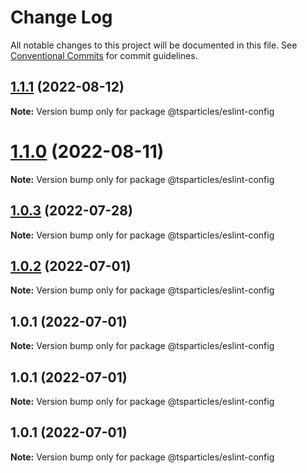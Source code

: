 # Change Log

All notable changes to this project will be documented in this file.
See [Conventional Commits](https://conventionalcommits.org) for commit guidelines.

## [1.1.1](https://github.com/matteobruni/tsparticles/compare/@tsparticles/eslint-config@1.1.0...@tsparticles/eslint-config@1.1.1) (2022-08-12)

**Note:** Version bump only for package @tsparticles/eslint-config





# [1.1.0](https://github.com/matteobruni/tsparticles/compare/@tsparticles/eslint-config@1.0.3...@tsparticles/eslint-config@1.1.0) (2022-08-11)

**Note:** Version bump only for package @tsparticles/eslint-config





## [1.0.3](https://github.com/matteobruni/tsparticles/compare/@tsparticles/eslint-config@1.0.2...@tsparticles/eslint-config@1.0.3) (2022-07-28)

**Note:** Version bump only for package @tsparticles/eslint-config





## [1.0.2](https://github.com/matteobruni/tsparticles/compare/@tsparticles/eslint-config@1.0.1...@tsparticles/eslint-config@1.0.2) (2022-07-01)

**Note:** Version bump only for package @tsparticles/eslint-config





## 1.0.1 (2022-07-01)

**Note:** Version bump only for package @tsparticles/eslint-config





## 1.0.1 (2022-07-01)

**Note:** Version bump only for package @tsparticles/eslint-config





## 1.0.1 (2022-07-01)

**Note:** Version bump only for package @tsparticles/eslint-config
